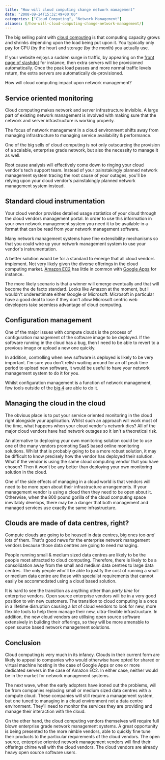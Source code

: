 ```yaml
---
title: "How will cloud computing change network management"
date: "2008-09-24T15:32:49+00:00"
categories: ["Cloud Computing", "Network Management"]
aliases: [/how-will-cloud-computing-change-network-management/]
---
```


The big selling point with [cloud computing](https://en.wikipedia.org/wiki/Cloud_computing) is that computing capacity grows and shrinks depending upon the load being put upon it. You typically only pay for CPU (by the hour) and storage (by the month) you actually use.

If your website enjoys a sudden surge in traffic, by appearing on the [front page of slashdot](https://en.wikipedia.org/wiki/Slashdot_effect) for instance, then extra servers will be provisioned automatically. Once the peak load passes and more normal traffic levels return, the extra servers are automatically de-provisioned.

How will cloud computing impact upon network management?

## Service oriented monitoring

Cloud computing makes network and server infrastructure invisible. A large part of existing network management is involved with making sure that the network and server infrastructure is working properly.

The focus of network management in a cloud environment shifts away from managing infrastructure to managing service availability &amp; performance.

One of the big sells of cloud computing is not only outsourcing the provision of a scalable, enterprise grade network, but also the necessity to manage it as well.

Root cause analysis will effectively come down to ringing your cloud vendor's tech support team. Instead of your painstakingly planned network management system tracing the root cause of your outages, you'll be relying upon your cloud vendor's painstakingly planned network management system instead.

## Standard cloud instrumentation

Your cloud vendor provides detailed usage statistics of your cloud through the cloud vendors management portal. In order to use this information in your own network management system you need it to be available in a format that can be read from your network management software.

Many network management systems have fine extensibility mechanisms so that you could wire up your network management system to use your vendor's instrumentation.

A better solution would be for a standard to emerge that all cloud vendors implement. Not very likely given the diverse offerings in the cloud computing market. [Amazon EC2](http://aws.amazon.com/ec2/) has little in common with [Google Apps](http://www.google.com/apps/) for instance.

The more likely scenario is that a winner will emerge eventually and that will become the de facto standard. Looks like Amazon at the moment, but I wouldn't underestimate either Google or Microsoft. Microsoft in particular have a good deal to lose if they don't allow Microsoft centric web developers take seemless advantage of cloud computing.

## Configuration management

One of the major issues with compute clouds is the process of configuration management of the software image to be deployed. If the software running in the cloud has a bug, then I need to be able to revert to a previous image or upload a new one quickly.

In addition, controlling when new software is deployed is likely to be very important. I'm sure you don't relish waiting around for an off peak time period to upload new software, it would be useful to have your network management system to do it for you.

Whilst configuration management is a function of network management, few tools outside of the [big 4](http://www.networkworld.com/newsletters/nsm/2007/0604nsm1.html) are able to do it.

## Managing the cloud in the cloud

The obvious place is to put your service oriented monitoring in the cloud right alongside your application. Whilst such an approach will work most of the time, what happens when your cloud vendor's network dies? All of the major cloud vendors have had network outages so it isn't a theoretical risk.

An alternative to deploying your own monitoring solution could be to use one of the many vendors promoting SaaS based online monitoring solutions. Whilst that is probably going to be a more robust solution, it may be difficult to know precisely how the vendor has deployed their solution. What if the vendor is using the same cloud computing vendor that you have chosen? Then it won't be any better than deploying your own monitoring solution in the cloud.

One of the side effects of managing in a cloud world is that vendors will need to be more open about their infrastructure arrangements. If your management vendor is using a cloud then they need to be open about it. Otherwise, when the 800 pound gorilla of the cloud computing space inevitably develops, there may be a danger that both management and managed services use exactly the same infrastructure.

## Clouds are made of data centres, right?

Compute clouds are going to be housed in data centres, big ones too *and* lots of them. That's good news for the enterprise network management vendors because those data centres are going to need managing.

People running small &amp; medium sized data centres are likely to be the people most attracted to cloud computing. Therefore, there is likely to be a consolidation away from the small and medium data centres to large data centres. The only people who'll be able to justify the cost of running a small or medium data centre are those with specialist requirements that cannot easily be accommodated using a cloud based solution.

It is hard to see the transition as anything other than *party time* for enterprise vendors. Open source enterprise vendors will be in a very good position to win new customers. The transition to cloud computing is a once in a lifetime disruption causing a lot of cloud vendors to look for new, more flexible tools to help them manage their new, ultra-flexible infrastructure. In addition, the new cloud vendors are utilising open source software extensively in building their offerings, so they will be more amenable to open source based network management solutions.

## Conclusion

Cloud computing is very much in its infancy. Clouds in their current form are likely to appeal to companies who would otherwise have opted for shared or virtual machine hosting in the case of Google Apps or one or more dedicated servers in the case of Amazon EC2. In either case, neither would be in the market for network management systems.

The next wave, when the early adopters have ironed out the problems, will be from companies replacing small or medium sized data centres with a compute cloud. These companies will still require a management system, but one tuned to managing in a cloud environment not a data centre environment. They'll need to monitor the services they are providing and manage their interaction with the cloud.

On the other hand, the cloud computing vendors themselves will require full blown enterprise grade network management systems. A great opportunity is being presented to the more nimble vendors, able to quickly fine tune their products to the particular requirements of the cloud vendors. The open source, enterprise oriented network management vendors will find their offerings chime well with the cloud vendors. The cloud vendors are already heavy open source software users.
